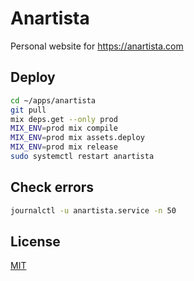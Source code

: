 # Anartista

Personal website for https://anartista.com

## Deploy

```sh
cd ~/apps/anartista
git pull
mix deps.get --only prod
MIX_ENV=prod mix compile
MIX_ENV=prod mix assets.deploy
MIX_ENV=prod mix release
sudo systemctl restart anartista
```

## Check errors

```sh
journalctl -u anartista.service -n 50
```

## License

[MIT](https://choosealicense.com/licenses/mit/)
